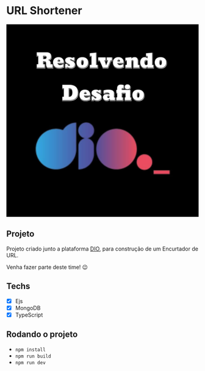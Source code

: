 # URL Shortener

![plot](https://raw.githubusercontent.com/valdir-alves3000/github-api-interface/main/image/desafio-dio.png)

## Projeto

Projeto criado junto a plataforma [DIO](https://dio.me/sign-up?ref=WXSFIF1TPZ), para construção de um Encurtador de URL.

Venha fazer parte deste time! :wink:

## Techs

- [x] Ejs
- [x] MongoDB
- [x] TypeScript

## Rodando o projeto

- `npm install`
- `npm run build`
- `npm run dev`
